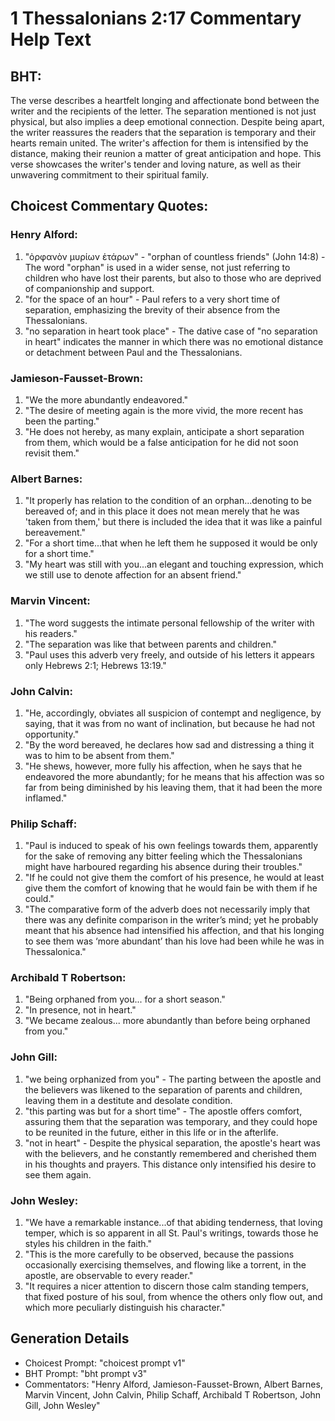 # 1 Thessalonians 2:17 Commentary Help Text

## BHT:
The verse describes a heartfelt longing and affectionate bond between the writer and the recipients of the letter. The separation mentioned is not just physical, but also implies a deep emotional connection. Despite being apart, the writer reassures the readers that the separation is temporary and their hearts remain united. The writer's affection for them is intensified by the distance, making their reunion a matter of great anticipation and hope. This verse showcases the writer's tender and loving nature, as well as their unwavering commitment to their spiritual family.

## Choicest Commentary Quotes:
### Henry Alford:
1. "ὀρφανὸν μυρίων ἑτάρων" - "orphan of countless friends" (John 14:8) - The word "orphan" is used in a wider sense, not just referring to children who have lost their parents, but also to those who are deprived of companionship and support.
2. "for the space of an hour" - Paul refers to a very short time of separation, emphasizing the brevity of their absence from the Thessalonians.
3. "no separation in heart took place" - The dative case of "no separation in heart" indicates the manner in which there was no emotional distance or detachment between Paul and the Thessalonians.

### Jamieson-Fausset-Brown:
1. "We the more abundantly endeavored." 
2. "The desire of meeting again is the more vivid, the more recent has been the parting."
3. "He does not hereby, as many explain, anticipate a short separation from them, which would be a false anticipation for he did not soon revisit them."

### Albert Barnes:
1. "It properly has relation to the condition of an orphan...denoting to be bereaved of; and in this place it does not mean merely that he was 'taken from them,' but there is included the idea that it was like a painful bereavement."
2. "For a short time...that when he left them he supposed it would be only for a short time."
3. "My heart was still with you...an elegant and touching expression, which we still use to denote affection for an absent friend."

### Marvin Vincent:
1. "The word suggests the intimate personal fellowship of the writer with his readers."
2. "The separation was like that between parents and children."
3. "Paul uses this adverb very freely, and outside of his letters it appears only Hebrews 2:1; Hebrews 13:19."

### John Calvin:
1. "He, accordingly, obviates all suspicion of contempt and negligence, by saying, that it was from no want of inclination, but because he had not opportunity."
2. "By the word bereaved, he declares how sad and distressing a thing it was to him to be absent from them."
3. "He shews, however, more fully his affection, when he says that he endeavored the more abundantly; for he means that his affection was so far from being diminished by his leaving them, that it had been the more inflamed."

### Philip Schaff:
1. "Paul is induced to speak of his own feelings towards them, apparently for the sake of removing any bitter feeling which the Thessalonians might have harboured regarding his absence during their troubles."
2. "If he could not give them the comfort of his presence, he would at least give them the comfort of knowing that he would fain be with them if he could."
3. "The comparative form of the adverb does not necessarily imply that there was any definite comparison in the writer’s mind; yet he probably meant that his absence had intensified his affection, and that his longing to see them was ‘more abundant’ than his love had been while he was in Thessalonica."

### Archibald T Robertson:
1. "Being orphaned from you... for a short season." 
2. "In presence, not in heart." 
3. "We became zealous... more abundantly than before being orphaned from you."

### John Gill:
1. "we being orphanized from you" - The parting between the apostle and the believers was likened to the separation of parents and children, leaving them in a destitute and desolate condition.
2. "this parting was but for a short time" - The apostle offers comfort, assuring them that the separation was temporary, and they could hope to be reunited in the future, either in this life or in the afterlife.
3. "not in heart" - Despite the physical separation, the apostle's heart was with the believers, and he constantly remembered and cherished them in his thoughts and prayers. This distance only intensified his desire to see them again.

### John Wesley:
1. "We have a remarkable instance...of that abiding tenderness, that loving temper, which is so apparent in all St. Paul's writings, towards those he styles his children in the faith."
2. "This is the more carefully to be observed, because the passions occasionally exercising themselves, and flowing like a torrent, in the apostle, are observable to every reader."
3. "It requires a nicer attention to discern those calm standing tempers, that fixed posture of his soul, from whence the others only flow out, and which more peculiarly distinguish his character."


## Generation Details
- Choicest Prompt: "choicest prompt v1"
- BHT Prompt: "bht prompt v3"
- Commentators: "Henry Alford, Jamieson-Fausset-Brown, Albert Barnes, Marvin Vincent, John Calvin, Philip Schaff, Archibald T Robertson, John Gill, John Wesley"
